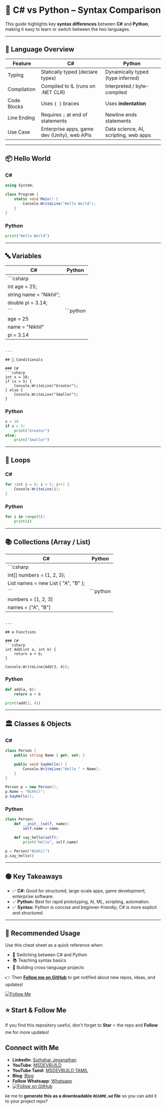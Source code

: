 # 📘 C# vs Python – Syntax Comparison

This guide highlights key **syntax differences** between **C#** and **Python**, making it easy to learn or switch between the two languages.

---

## 🔑 Language Overview

| Feature               | C#                              | Python                          |
|-----------------------|----------------------------------|----------------------------------|
| Typing                | Statically typed (declare types) | Dynamically typed (type inferred) |
| Compilation           | Compiled to IL (runs on .NET CLR) | Interpreted / byte-compiled     |
| Code Blocks           | Uses `{ }` braces                | Uses **indentation**            |
| Line Ending           | Requires `;` at end of statements | Newline ends statements         |
| Use Case              | Enterprise apps, game dev (Unity), web APIs | Data science, AI, scripting, web apps |

---

## 📦 Hello World

### C#
```csharp
using System;

class Program {
    static void Main() {
        Console.WriteLine("Hello World");
    }
}
````

### Python

```python
print("Hello World")
```

---

## 🔤 Variables

| C#                      | Python    |
| ----------------------- | --------- |
| ```csharp               |           |
| int age = 25;           |           |
| string name = "Nikhil"; |           |
| double pi = 3.14;       |           |
| ```                     | ```python |
| age = 25                |           |
| name = "Nikhil"         |           |
| pi = 3.14               |           |

````|

---

## 🔁 Conditionals

### C#
```csharp
int x = 10;
if (x > 5) {
    Console.WriteLine("Greater");
} else {
    Console.WriteLine("Smaller");
}
````

### Python

```python
x = 10
if x > 5:
    print("Greater")
else:
    print("Smaller")
```

---

## 🔄 Loops

### C#

```csharp
for (int i = 0; i < 5; i++) {
    Console.WriteLine(i);
}
```

### Python

```python
for i in range(5):
    print(i)
```

---

## 📚 Collections (Array / List)

| C#                                                  | Python    |
| --------------------------------------------------- | --------- |
| ```csharp                                           |           |
| int[] numbers = {1, 2, 3};                          |           |
| List<string> names = new List<string> { "A", "B" }; |           |
| ```                                                 | ```python |
| numbers = [1, 2, 3]                                 |           |
| names = ["A", "B"]                                  |           |

````|

---

## ⚙️ Functions

### C#
```csharp
int Add(int a, int b) {
    return a + b;
}

Console.WriteLine(Add(3, 4));
````

### Python

```python
def add(a, b):
    return a + b

print(add(3, 4))
```

---

## 🏛️ Classes & Objects

### C#

```csharp
class Person {
    public string Name { get; set; }

    public void SayHello() {
        Console.WriteLine("Hello " + Name);
    }
}

Person p = new Person();
p.Name = "Nikhil";
p.SayHello();
```

### Python

```python
class Person:
    def __init__(self, name):
        self.name = name

    def say_hello(self):
        print("Hello", self.name)

p = Person("Nikhil")
p.say_hello()
```

---

## 🟢 Key Takeaways

* ✅ **C#:** Good for structured, large-scale apps, game development, enterprise software.
* ✅ **Python:** Best for rapid prototyping, AI, ML, scripting, automation.
* ✅ **Syntax:** Python is concise and beginner-friendly; C# is more explicit and structured.

---

## 📂 Recommended Usage

Use this cheat sheet as a quick reference when:

* 🔀 Switching between C# and Python
* 📚 Teaching syntax basics
* 🚀 Building cross-language projects

👉 Then **[Follow me on GitHub](https://github.com/jssuthahar)** to get notified about new repos, ideas, and updates!

[![Follow Me](https://img.shields.io/github/followers/jssuthahar?label=Follow&style=social)](https://github.com/jssuthahar)

## ⭐ Start & Follow Me
If you find this repository useful, don't forget to **Star** ⭐ the repo and **Follow** me for more updates!

 ## Connect with Me
- **LinkedIn**: [Suthahar Jeganathan](https://www.linkedin.com/in/jssuthahar/)
- **YouTube**: [MSDEVBUILD](https://www.youtube.com/@MSDEVBUILD)
- **YouTube Tamil**: [MSDEVBUILD TAMIL](https://www.youtube.com/@MSDEVBUILDTamil)
- **Blog**: [Blog](https://www.msdevbuild.com/)
- **Follow Whatsapp**: [Whatsapp](https://www.whatsapp.com/channel/0029Va5j2rHEFeXcTlUhQB0J)
- [![Follow on GitHub](https://img.shields.io/github/followers/jssuthahar?label=Follow&style=social)](https://github.com/jssuthahar)


ke me to **generate this as a downloadable `README.md` file** so you can add it to your project repo?
```
